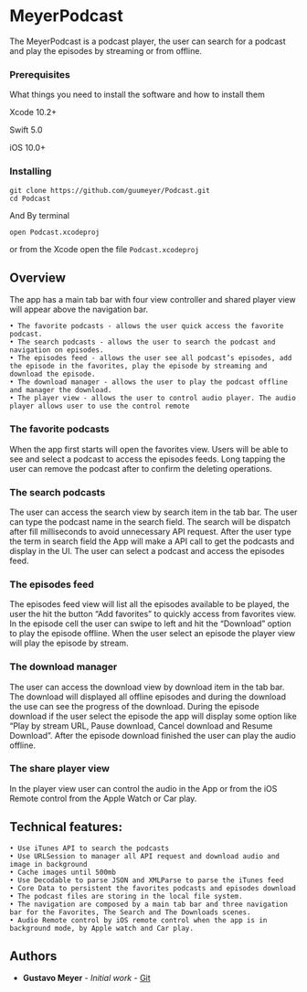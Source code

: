 # MeyerPodcast
The MeyerPodcast is a podcast player, the user can search for a podcast and play the episodes by streaming or from offline.

### Prerequisites

What things you need to install the software and how to install them

Xcode 10.2+

Swift 5.0

iOS 10.0+

### Installing

```
git clone https://github.com/guumeyer/Podcast.git 
cd Podcast
```

And By terminal 
```
open Podcast.xcodeproj
```

or from the Xcode open the file `Podcast.xcodeproj`

## Overview

The app has a main tab bar with four view controller and shared player view will appear above the navigation bar.

	• The favorite podcasts - allows the user quick access the favorite podcast.
	• The search podcasts - allows the user to search the podcast and navigation on episodes. 
	• The episodes feed - allows the user see all podcast’s episodes, add the episode in the favorites, play the episode by streaming and download the episode.
	• The download manager - allows the user to play the podcast offline and manager the download.
	• The player view - allows the user to control audio player. The audio player allows user to use the control remote 

### The favorite podcasts
When the app first starts will open the favorites view. Users will be able to see and select a podcast to access the episodes feeds. 
Long tapping the user can remove the podcast after to confirm the deleting operations.

### The search podcasts
The user can access the search view by search item in the tab bar. The user can type the podcast name in the search field. The search will be dispatch after fill milliseconds to avoid unnecessary API request.
After the user type the term in search field  the App will make a API call to get the podcasts and display in the UI.
The user can select a podcast and access the episodes feed.

### The episodes feed
The episodes feed view will list all the episodes available to be played, the user the hit the button “Add favorites”  to quickly access from favorites view.
In the episode cell the user can swipe to left and hit the “Download” option to play the episode offline. 
When the user select an episode the player view will play the episode by stream. 

### The download manager
The user can access the download view by download item in the tab bar.  The download will displayed all offline episodes and during the download  the use can see the progress of the download. During the episode download  if the user select the episode the app will display some option like “Play by stream URL, Pause download, Cancel download and Resume Download”.  After the episode download finished the user can play the audio offline.

### The share player view
In the player view user can control the audio in the  App or from the iOS Remote control from the Apple Watch or Car play.  

## Technical features:
	• Use iTunes API to search the podcasts
	• Use URLSession to manager all API request and download audio and image in background
	• Cache images until 500mb
	• Use Decodable to parse JSON and XMLParse to parse the iTunes feed
	• Core Data to persistent the favorites podcasts and episodes download
	• The podcast files are storing in the local file system.
	• The navigation are composed by a main tab bar and three navigation bar for the Favorites, The Search and The Downloads scenes.
	• Audio Remote control by iOS remote control when the app is in background mode, by Apple watch and Car play.
  
  ## Authors
* **Gustavo Meyer** - *Initial work* - [Git](https://github.com/guumeyer)

